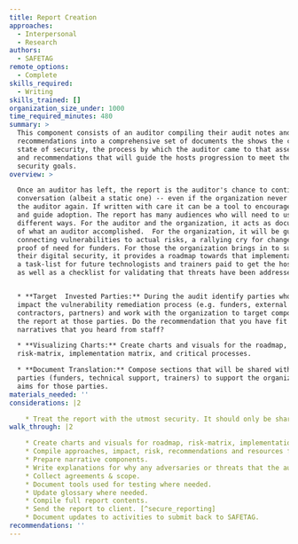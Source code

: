 ```yaml
---
title: Report Creation
approaches:
  - Interpersonal
  - Research
authors:
  - SAFETAG
remote_options:
  - Complete
skills_required:
  - Writing
skills_trained: []
organization_size_under: 1000
time_required_minutes: 480
summary: >
  This component consists of an auditor compiling their audit notes and
  recommendations into a comprehensive set of documents the shows the current
  state of security, the process by which the auditor came to that assessment,
  and recommendations that will guide the hosts progression to meet their
  security goals.
overview: >

  Once an auditor has left, the report is the auditor's chance to continue a
  conversation (albeit a static one) -- even if the organization never talks to
  the auditor again. If written with care it can be a tool to encourage agency
  and guide adoption. The report has many audiences who will need to use it in
  different ways. For the auditor and the organization, it acts as documentation
  of what an auditor accomplished.  For the organization, it will be guide for
  connecting vulnerabilities to actual risks, a rallying cry for change, and
  proof of need for funders. For those the organization brings in to support
  their digital security, it provides a roadmap towards that implementation and
  a task-list for future technologists and trainers paid to get the host there -
  as well as a checklist for validating that threats have been addressed.


  * **Target  Invested Parties:** During the audit identify parties who will
  impact the vulnerability remediation process (e.g. funders, external
  contractors, partners) and work with the organization to target components of
  the report at those parties. Do the recommendation that you have fit into any
  narratives that you heard from staff?

  * **Visualizing Charts:** Create charts and visuals for the roadmap,
  risk-matrix, implementation matrix, and critical processes.

  * **Document Translation:** Compose sections that will be shared with invested
  parties (funders, technical support, trainers) to support the organizations
  aims for those parties.
materials_needed: ''
considerations: |2

    * Treat the report with the utmost security. It should only be shared as a complete work between the auditor(s) and the identified leadership and points of contact of the organization.
walk_through: |2

    * Create charts and visuals for roadmap, risk-matrix, implementation matrix, and critical processes.
    * Compile approaches, impact, risk, recommendations and resources for each vulnerability.
    * Prepare narrative components.
    * Write explanations for why any adversaries or threats that the auditor identifies as "un-addressable" with the organizations current capacity.
    * Collect agreements & scope.
    * Document tools used for testing where needed.
    * Update glossary where needed.
    * Compile full report contents.
    * Send the report to client. [^secure_reporting]
    * Document updates to activities to submit back to SAFETAG.
recommendations: ''
---
```


